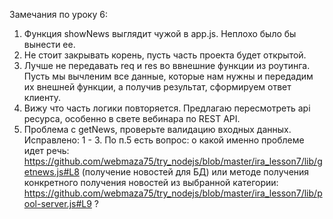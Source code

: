 Замечания по уроку 6:
1) Функция showNews выглядит чужой в app.js. Неплохо было бы вынести ее.
2) Не стоит закрывать корень, пусть часть проекта будет открытой.
3) Лучше не передавать req и res во ввнешние функции из роутинга. Пусть мы вычленим все данные, которые нам нужны и передадим их внешней функции, а получив результат, сформируем ответ клиенту.
4) Вижу что часть логики повторяется. Предлагаю пересмотреть api ресурса, особенно в свете вебинара по REST API.
5) Проблема с getNews, проверьте валидацию входных данных.
Исправлено:
1 - 3. 
По п.5 есть вопрос: о какой именно проблеме идет речь: https://github.com/webmaza75/try_nodejs/blob/master/ira_lesson7/lib/getnews.js#L8 (получение новостей для БД) 
или методе получения конкретного получения новостей из выбранной категории: https://github.com/webmaza75/try_nodejs/blob/master/ira_lesson7/lib/pool-server.js#L9 ?
